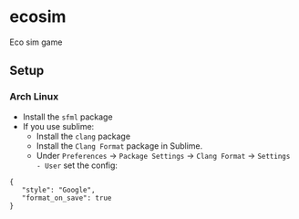 # ecosim
Eco sim game


## Setup


### Arch Linux

* Install the `sfml` package
* If you use sublime:
  * Install the `clang` package
  * Install the `Clang Format` package in Sublime.
  * Under `Preferences` -> `Package Settings` -> `Clang Format` -> `Settings - User` set the config:

 ```
{
	"style": "Google",
	"format_on_save": true
}
 ```